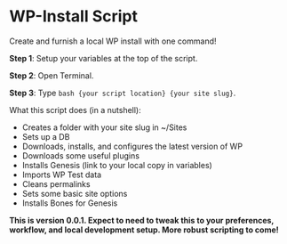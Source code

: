 WP-Install Script
======================

Create and furnish a local WP install with one command!

**Step 1**: Setup your variables at the top of the script.

**Step 2**: Open Terminal.

**Step 3**: Type `bash {your script location} {your site slug}`.

What this script does (in a nutshell):
- Creates a folder with your site slug in ~/Sites
- Sets up a DB
- Downloads, installs, and configures the latest version of WP
- Downloads some useful plugins
- Installs Genesis (link to your local copy in variables)
- Imports WP Test data
- Cleans permalinks
- Sets some basic site options
- Installs Bones for Genesis

**This is version 0.0.1. Expect to need to tweak this to your preferences, workflow, and local development setup. More robust scripting to come!**